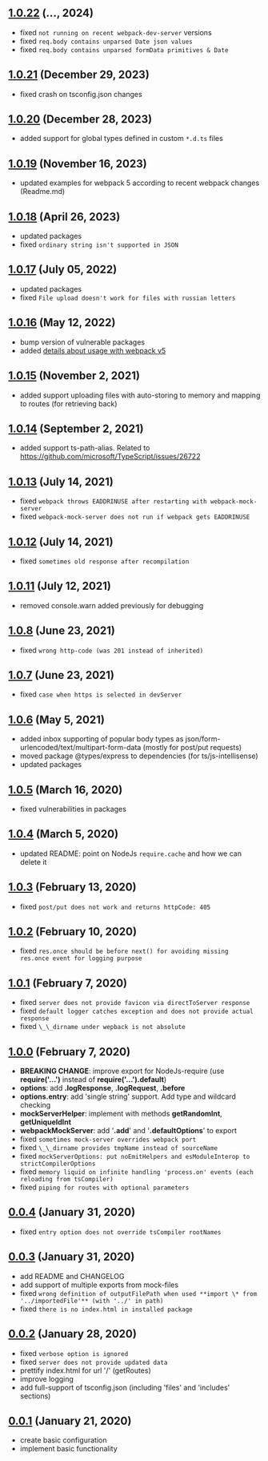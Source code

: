 <!-- markdownlint-disable MD024 -->
<!-- markdownlint-disable MD041 -->

## [1.0.22](https://github.com/Yegorich555/webpack-mock-server/compare/v1.0.21...v1.0.22) (..., 2024)

- fixed `not running on recent webpack-dev-server` versions
- fixed `req.body contains unparsed Date json values`
- fixed `req.body contains unparsed formData primitives & Date`

## [1.0.21](https://github.com/Yegorich555/webpack-mock-server/compare/v1.0.20...v1.0.21) (December 29, 2023)

- fixed crash on tsconfig.json changes

## [1.0.20](https://github.com/Yegorich555/webpack-mock-server/compare/v1.0.19...v1.0.20) (December 28, 2023)

- added support for global types defined in custom `*.d.ts` files

## [1.0.19](https://github.com/Yegorich555/webpack-mock-server/compare/v1.0.18...v1.0.19) (November 16, 2023)

- updated examples for webpack 5 according to recent webpack changes (Readme.md)

## [1.0.18](https://github.com/Yegorich555/webpack-mock-server/compare/v1.0.17...v1.0.18) (April 26, 2023)

- updated packages
- fixed `ordinary string isn't supported in JSON`

## [1.0.17](https://github.com/Yegorich555/webpack-mock-server/compare/v1.0.16...v1.0.17) (July 05, 2022)

- updated packages
- fixed `File upload doesn't work for files with russian letters`

## [1.0.16](https://github.com/Yegorich555/webpack-mock-server/compare/v1.0.15...v1.0.16) (May 12, 2022)

- bump version of vulnerable packages
- added [details about usage with webpack v5](README.md#for-webpack-v5)

## [1.0.15](https://github.com/Yegorich555/webpack-mock-server/compare/v1.0.14...v1.0.15) (November 2, 2021)

- added support uploading files with auto-storing to memory and mapping to routes (for retrieving back)

## [1.0.14](https://github.com/Yegorich555/webpack-mock-server/compare/v1.0.13...v1.0.14) (September 2, 2021)

- added support ts-path-alias. Related to <https://github.com/microsoft/TypeScript/issues/26722>

## [1.0.13](https://github.com/Yegorich555/webpack-mock-server/compare/v1.0.12...v1.0.13) (July 14, 2021)

- fixed `webpack throws EADDRINUSE after restarting with webpack-mock-server`
- fixed `webpack-mock-server does not run if webpack gets EADDRINUSE`

## [1.0.12](https://github.com/Yegorich555/webpack-mock-server/compare/v1.0.11...v1.0.12) (July 14, 2021)

- fixed `sometimes old response after recompilation`

## [1.0.11](https://github.com/Yegorich555/webpack-mock-server/compare/v1.0.8...v1.0.11) (July 12, 2021)

- removed console.warn added previously for debugging

## [1.0.8](https://github.com/Yegorich555/webpack-mock-server/compare/v1.0.7...v1.0.8) (June 23, 2021)

- fixed `wrong http-code (was 201 instead of inherited)`

## [1.0.7](https://github.com/Yegorich555/webpack-mock-server/compare/v1.0.6...v1.0.7) (June 23, 2021)

- fixed `case when https is selected in devServer`

## [1.0.6](https://github.com/Yegorich555/webpack-mock-server/compare/v1.0.5...v1.0.6) (May 5, 2021)

- added inbox supporting of popular body types as json/form-urlencoded/text/multipart-form-data (mostly for post/put requests)
- moved package @types/express to dependencies (for ts/js-intellisense)
- updated packages

## [1.0.5](https://github.com/Yegorich555/webpack-mock-server/compare/v1.0.4...v1.0.5) (March 16, 2020)

- fixed vulnerabilities in packages

## [1.0.4](https://github.com/Yegorich555/webpack-mock-server/compare/v1.0.3...v1.0.4) (March 5, 2020)

- updated README: point on NodeJs `require.cache` and how we can delete it

## [1.0.3](https://github.com/Yegorich555/webpack-mock-server/compare/v1.0.2...v1.0.3) (February 13, 2020)

- fixed `post/put does not work and returns httpCode: 405`

## [1.0.2](https://github.com/Yegorich555/webpack-mock-server/compare/v1.0.1...v1.0.2) (February 10, 2020)

- fixed `res.once should be before next() for avoiding missing res.once event for logging purpose`

## [1.0.1](https://github.com/Yegorich555/webpack-mock-server/compare/v1.0.0...v1.0.1) (February 7, 2020)

- fixed `server does not provide favicon via directToServer response`
- fixed `default logger catches exception and does not provide actual response`
- fixed `\_\_dirname under wepback is not absolute`

## [1.0.0](https://github.com/Yegorich555/webpack-mock-server/compare/v0.0.4...v1.0.0) (February 7, 2020)

- **BREAKING CHANGE**: improve export for NodeJs-require (use **require('...')** instead of **require('...').default**)
- **options**: add **.logResponse**, **.logRequest**, **.before**
- **options.entry**: add 'single string' support. Add type and wildcard checking
- **mockServerHelper**: implement with methods **getRandomInt**, **getUniqueIdInt**
- **webpackMockServer**: add '**.add**' and '**.defaultOptions**' to export
- fixed `sometimes mock-server overrides webpack port`
- fixed `\_\_dirname provides tmpName instead of sourceName`
- fixed `mockServerOptions: put noEmitHelpers and esModuleInterop to strictCompilerOptions`
- fixed `memory liquid on infinite handling 'process.on' events (each reloading from tsCompiler)`
- fixed `piping for routes with optional parameters`

## [0.0.4](https://github.com/Yegorich555/webpack-mock-server/compare/v0.0.3...v0.0.4) (January 31, 2020)

- fixed `entry option does not override tsCompiler rootNames`

## [0.0.3](https://github.com/Yegorich555/webpack-mock-server/compare/v0.0.2...v0.0.3) (January 31, 2020)

- add README and CHANGELOG
- add support of multiple exports from mock-files
- fixed `wrong definition of outputFilePath when used **import \* from '../importedFile'** (with '../' in path)`
- fixed `there is no index.html in installed package`

## [0.0.2](https://github.com/Yegorich555/webpack-mock-server/compare/v0.0.1...v0.0.2) (January 28, 2020)

- fixed `verbose option is ignored`
- fixed `server does not provide updated data`
- prettify index.html for url '/' (getRoutes)
- improve logging
- add full-support of tsconfig.json (including 'files' and 'includes' sections)

## [0.0.1](https://github.com/Yegorich555/webpack-mock-server/tree/v0.0.1) (January 21, 2020)

- create basic configuration
- implement basic functionality
